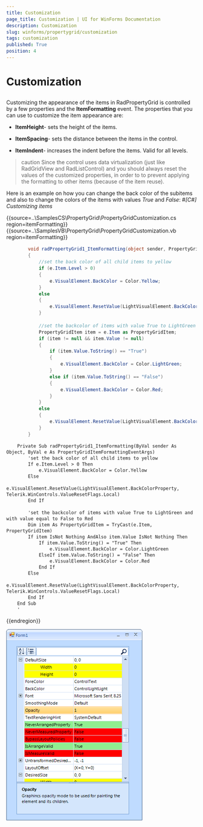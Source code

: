 ```yaml
---
title: Customization
page_title: Customization | UI for WinForms Documentation
description: Customization
slug: winforms/propertygrid/customization
tags: customization
published: True
position: 4
---
```


# Customization



## 

Customizing the appearance of the items in RadPropertyGrid is controlled by a few properties and the 
        	__ItemFormatting__ event. The properties that you can use to customize the item appearance are:
        	

* __ItemHeight__- sets the height of the items.

* __ItemSpacing__- sets the distance between the items in the control.

* __ItemIndent__- increases the indent before the items. Valid for all levels.

>caution Since the control uses data virtualization (just like RadGridView and RadListControl) and you should always reset the values
		    of the customized properties, in order to to prevent applying the formatting to other items (because of the item reuse).
>


Here is an example on how you can change the back color of the subitems and also to change the colors 
			of the items with values *True* and *False*:
		#_[C#] Customizing items_

	



{{source=..\SamplesCS\PropertyGrid\PropertyGridCustomization.cs region=itemFormatting}} 
{{source=..\SamplesVB\PropertyGrid\PropertyGridCustomization.vb region=itemFormatting}} 

````C#
        void radPropertyGrid1_ItemFormatting(object sender, PropertyGridItemFormattingEventArgs e)
        {
            //set the back color of all child items to yellow
            if (e.Item.Level > 0)
            {
                e.VisualElement.BackColor = Color.Yellow;
            }
            else
            {
                e.VisualElement.ResetValue(LightVisualElement.BackColorProperty, Telerik.WinControls.ValueResetFlags.Local);
            }

            //set the backcolor of items with value True to LightGreen and with value equal to False to Red
            PropertyGridItem item = e.Item as PropertyGridItem;
            if (item != null && item.Value != null)
            {
                if (item.Value.ToString() == "True")
                {
                    e.VisualElement.BackColor = Color.LightGreen;
                }
                else if (item.Value.ToString() == "False")
                {
                    e.VisualElement.BackColor = Color.Red;
                }
            }
            else
            {
                e.VisualElement.ResetValue(LightVisualElement.BackColorProperty, Telerik.WinControls.ValueResetFlags.Local);
            }
        }
````
````VB.NET
    Private Sub radPropertyGrid1_ItemFormatting(ByVal sender As Object, ByVal e As PropertyGridItemFormattingEventArgs)
        'set the back color of all child items to yellow
        If e.Item.Level > 0 Then
            e.VisualElement.BackColor = Color.Yellow
        Else
            e.VisualElement.ResetValue(LightVisualElement.BackColorProperty, Telerik.WinControls.ValueResetFlags.Local)
        End If

        'set the backcolor of items with value True to LightGreen and with value equal to False to Red
        Dim item As PropertyGridItem = TryCast(e.Item, PropertyGridItem)
        If item IsNot Nothing AndAlso item.Value IsNot Nothing Then
            If item.Value.ToString() = "True" Then
                e.VisualElement.BackColor = Color.LightGreen
            ElseIf item.Value.ToString() = "False" Then
                e.VisualElement.BackColor = Color.Red
            End If
        Else
            e.VisualElement.ResetValue(LightVisualElement.BackColorProperty, Telerik.WinControls.ValueResetFlags.Local)
        End If
    End Sub
    '
````

{{endregion}} 


![propertygrid-customization](images/propertygrid-customization.png)
